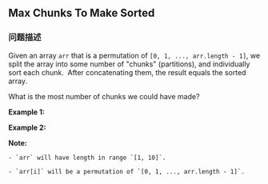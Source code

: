 ## Max Chunks To Make Sorted  
### 问题描述
Given an array `arr` that is a permutation of `[0, 1, ..., arr.length - 1]`, we split the array into some number of &quot;chunks&quot; (partitions), and individually sort each chunk.&nbsp; After concatenating them,&nbsp;the result equals the sorted array.

What is the most number of chunks we could have made?

**Example 1:**

**Example 2:**

**Note:**

	- `arr` will have length in range `[1, 10]`.
	- `arr[i]` will be a permutation of `[0, 1, ..., arr.length - 1]`.

&nbsp;
